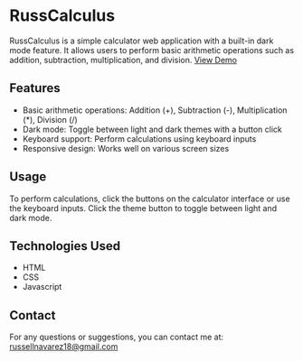 # RussCalculus

RussCalculus is a simple calculator web application with a built-in dark mode feature. It allows users to perform basic arithmetic operations such as addition, subtraction, multiplication, and division.
[View Demo](https://russellshanenavarez.github.io/RussCalculus_Navarez/)

## Features

- Basic arithmetic operations: Addition (+), Subtraction (-), Multiplication (*), Division (/)
- Dark mode: Toggle between light and dark themes with a button click
- Keyboard support: Perform calculations using keyboard inputs
- Responsive design: Works well on various screen sizes

## Usage

To perform calculations, click the buttons on the calculator interface or use the keyboard inputs.
Click the theme button to toggle between light and dark mode.

## Technologies Used

- HTML
- CSS
- Javascript

## Contact

For any questions or suggestions, you can contact me at: russellnavarez18@gmail.com

